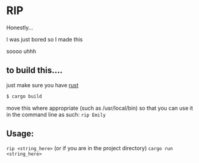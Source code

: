 # RIP

Honestly...

I was just bored so I made this

soooo uhhh

## to build this....

just make sure you have [rust](https://www.rust-lang.org/)

```bash
$ cargo build
```

move this where appropriate (such as /usr/local/bin) so that you can use it in the command line as such:
`rip Emily`

## Usage:
`rip <string_here>` (or if you are in the project directory) `cargo run <string_here>`
